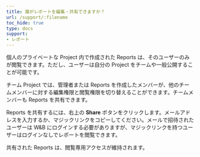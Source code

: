 ```yaml
---
title: 誰がレポートを編集・共有できますか？
url: /support/:filename
toc_hide: true
type: docs
support:
- レポート
---
```


個人のプライベートな Project 内で作成された Reports は、そのユーザーのみが閲覧できます。ただし、ユーザーは自分の Project をチームや一般公開することが可能です。

チーム Project では、管理者または Reports を作成したメンバーが、他のチームメンバーに対する編集権限と閲覧権限を切り替えることができます。チームメンバーも Reports を共有できます。

Reports を共有するには、右上の **Share** ボタンをクリックします。メールアドレスを入力するか、マジックリンクをコピーしてください。メールで招待されたユーザーは W&B にログインする必要がありますが、マジックリンクを持つユーザーはログインなしでレポートを閲覧できます。

共有された Reports は、閲覧専用アクセスが維持されます。